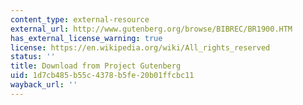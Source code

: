 ```yaml
---
content_type: external-resource
external_url: http://www.gutenberg.org/browse/BIBREC/BR1900.HTM
has_external_license_warning: true
license: https://en.wikipedia.org/wiki/All_rights_reserved
status: ''
title: Download from Project Gutenberg
uid: 1d7cb485-b55c-4378-b5fe-20b01ffcbc11
wayback_url: ''
---
```

